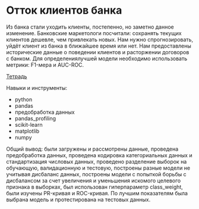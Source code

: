 # Отток клиентов банка

Из банка стали уходить клиенты, постепенно, но заметно данное изменение. Банковские маркетологи посчитали: сохранять текущих клиентов дешевле, чем привлекать новых.
Нам нужно спрогнозировать, уйдёт клиент из банка в ближайшее время или нет. Нам предоставлены исторические данные о поведении клиентов и расторжении договоров с банком. Для определениялучшей модели необходимо использовать метрики: F1-мера и AUC-ROC.

[Тетрадь](https://github.com/in-kha/Portfolio/blob/main/Project%203/%D0%BE%D1%82%D1%82%D0%BE%D0%BA%20%D0%BA%D0%BB%D0%B8%D0%B5%D0%BD%D1%82%D0%BE%D0%B2%20%D0%B1%D0%B0%D0%BD%D0%BA%D0%B0(1).ipynb)

Навыки и инструменты:
- python
- pandas
- предобработка данных
- pandas_profiling
- scikit-learn
- matplotlib
- numpy

Общий вывод: были загружены и рассмотрены данные, проведена предобработка данных, проведена кодировка категориальных данных и стандартизация числовых данных, проведено разделение выборок на обучающую, валидационную и тестовую, построены разные модели не учитывая дисбаланс данных, построены модели с попыткой борьбы с дисбалансом за счет увеличения и уменьшения искомого целевого признака в выборках, был использован гиперпараметр class_weight, были изучены PR-кривая и ROC-кривая. По лучшим показателям была выбрана модель и протестирована на тестовых данных. 
 

